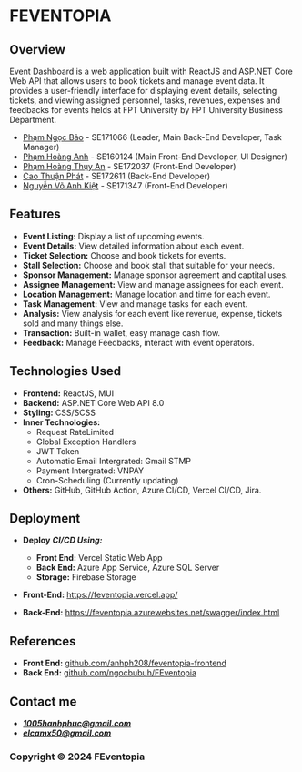 # FEVENTOPIA

## Overview

Event Dashboard is a web application built with ReactJS and ASP.NET Core Web API that allows users to book tickets and manage event data. It provides a user-friendly interface for displaying event details, selecting tickets, and viewing assigned personnel, tasks, revenues, expenses and feedbacks for events helds at FPT University by FPT University Business Department.

- [Phạm Ngọc Bảo](https://github.com/ngocbubuh/) - SE171066 (Leader, Main Back-End Developer, Task Manager)
- [Phạm Hoàng Anh](https://github.com/anhph208/) - SE160124 (Main Front-End Developer, UI Designer)
- [Phạm Hoàng Thụy An](https://github.com/Anpht02) - SE172037 (Front-End Developer)
- [Cao Thuận Phát](https://github.com/ErisCenturyst) - SE172611 (Back-End Developer)
- [Nguyễn Võ Anh Kiệt](https://github.com/Anhkiet1310) - SE171347 (Front-End Developer)

## Features

- **Event Listing:** Display a list of upcoming events.
- **Event Details:** View detailed information about each event.
- **Ticket Selection:** Choose and book tickets for events.
- **Stall Selection:** Choose and book stall that suitable for your needs.
- **Sponsor Management:** Manage sponsor agreement and captital uses.
- **Assignee Management:** View and manage assignees for each event.
- **Location Management:** Manage location and time for each event.
- **Task Management:** View and manage tasks for each event.
- **Analysis:** View analysis for each event like revenue, expense, tickets sold and many things else.
- **Transaction:** Built-in wallet, easy manage cash flow.
- **Feedback:** Manage Feedbacks, interact with event operators.
  
## Technologies Used

- **Frontend:** ReactJS, MUI
- **Backend:** ASP.NET Core Web API 8.0
- **Styling:** CSS/SCSS
- **Inner Technologies:**
  + Request RateLimited
  + Global Exception Handlers
  + JWT Token
  + Automatic Email Intergrated: Gmail STMP
  + Payment Intergrated: VNPAY
  + Cron-Scheduling (Currently updating)
- **Others:** GitHub, GitHub Action, Azure CI/CD, Vercel CI/CD, Jira.

## Deployment

- **Deploy** ***CI/CD Using:***
  + **Front End:** Vercel Static Web App
  + **Back End:** Azure App Service, Azure SQL Server
  + **Storage:** Firebase Storage

- **Front-End:** https://feventopia.vercel.app/
- **Back-End:** https://feventopia.azurewebsites.net/swagger/index.html

## References
- **Front End:** [github.com/anhph208/feventopia-frontend](https://github.com/anhph208/feventopia-frontend/)
- **Back End:** [github.com/ngocbubuh/FEventopia](https://github.com/ngocbubuh/FEventopia/)

## Contact me
- ***1005hanhphuc@gmail.com***
- ***elcamx50@gmail.com***

### Copyright &#169; 2024 FEventopia
